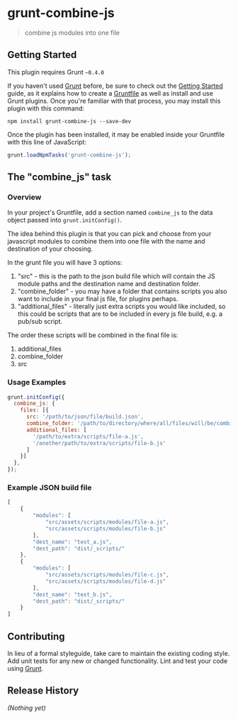 # grunt-combine-js

> combine js modules into one file

## Getting Started
This plugin requires Grunt `~0.4.0`

If you haven't used [Grunt](http://gruntjs.com/) before, be sure to check out the [Getting Started](http://gruntjs.com/getting-started) guide, as it explains how to create a [Gruntfile](http://gruntjs.com/sample-gruntfile) as well as install and use Grunt plugins. Once you're familiar with that process, you may install this plugin with this command:

```shell
npm install grunt-combine-js --save-dev
```

Once the plugin has been installed, it may be enabled inside your Gruntfile with this line of JavaScript:

```js
grunt.loadNpmTasks('grunt-combine-js');
```

## The "combine_js" task

### Overview
In your project's Gruntfile, add a section named `combine_js` to the data object passed into `grunt.initConfig()`.

The idea behind this plugin is that you can pick and choose from your javascript modules to combine them into one file with the name and destination of your choosing.

In the grunt file you will have 3 options:
1) "src" - this is the path to the json build file which will contain the JS module paths and the destination name and destination folder.
2) "combine_folder" - you may have a folder that contains scripts you also want to include in your final js file, for plugins perhaps.
3) "additional_files" - literally just extra scripts you would like included, so this could be scripts that are to be included in every js file build, e.g. a pub/sub script.

The order these scripts will be combined in the final file is:
1) additional_files
2) combine_folder
3) src

### Usage Examples

```js
grunt.initConfig({
  combine_js: {
    files: [{
      src: '/path/to/json/file/build.json',
      combine_folder: '/path/to/directory/where/all/files/will/be/combined/',
      additional_files: [
        '/path/to/extra/scripts/file-a.js',
        '/another/path/to/extra/scripts/file-b.js'
      ]
    }]
  },
});
```

### Example JSON build file

```js
[
    {
        "modules": [
            "src/assets/scripts/modules/file-a.js",
            "src/assets/scripts/modules/file-b.js"
        ],
        "dest_name": "test_a.js",
        "dest_path": "dist/_scripts/"
    },
    {
        "modules": [
            "src/assets/scripts/modules/file-c.js",
            "src/assets/scripts/modules/file-d.js"
        ],
        "dest_name": "test_b.js",
        "dest_path": "dist/_scripts/"
    }
]
```

## Contributing
In lieu of a formal styleguide, take care to maintain the existing coding style. Add unit tests for any new or changed functionality. Lint and test your code using [Grunt](http://gruntjs.com/).

## Release History
_(Nothing yet)_
